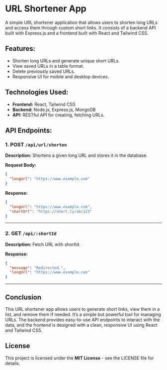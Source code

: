 # URL Shortener App

A simple URL shortener application that allows users to shorten long URLs and access them through custom short links. It consists of a backend API built with Express.js and a frontend built with React and Tailwind CSS.

## Features:

- Shorten long URLs and generate unique short URLs.
- View saved URLs in a table format.
- Delete previously saved URLs.
- Responsive UI for mobile and desktop devices.

## Technologies Used:

- **Frontend:** React, Tailwind CSS
- **Backend:** Node.js, Express.js, MongoDB
- **API:** RESTful API for creating, fetching URLs.

## API Endpoints:

### 1. **POST** `/api/url/shorten`

**Description:** Shortens a given long URL and stores it in the database.

**Request Body:**

```json
{
  "longUrl": "https://www.example.com"
}
```

**Response:**

```json
{
  "longUrl": "https://www.example.com",
  "shortUrl": "https://short.ly/abc123"
}
```

---

### 2. **GET** `/api/:shortId`

**Description:** Fetch URL with shortId.

**Response:**

```json
{
  "message": "Redirected.",
  "longUrl": "https://www.example.com"
}
```

---

## Conclusion

This URL shortener app allows users to generate short links, view them in a list, and remove them if needed. It’s a simple but powerful tool for managing URLs. The backend provides easy-to-use API endpoints to interact with the data, and the frontend is designed with a clean, responsive UI using React and Tailwind CSS.

## License

This project is licensed under the **MIT License** - see the LICENSE file for details.

